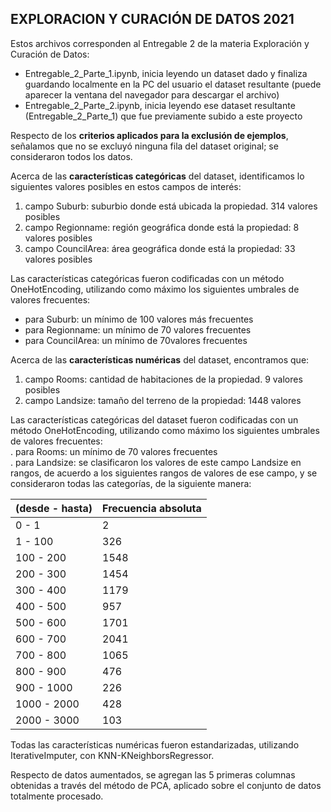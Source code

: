 ## EXPLORACION Y CURACIÓN DE DATOS 2021

Estos archivos corresponden al Entregable 2 de la materia Exploración y Curación de Datos:
- Entregable_2_Parte_1.ipynb, inicia leyendo un dataset dado y finaliza guardando localmente en la PC del usuario el dataset resultante (puede aparecer la ventana del navegador para descargar el archivo)
- Entregable_2_Parte_2.ipynb, inicia leyendo ese dataset resultante (Entregable_2_Parte_1) que fue previamente subido a este proyecto

Respecto de los **criterios aplicados para la exclusión de ejemplos**, señalamos que no se excluyó ninguna fila del dataset original; se consideraron todos los datos.

Acerca de las **características categóricas** del dataset, identificamos lo siguientes valores posibles en estos campos de interés:
  1. campo Suburb: suburbio donde está ubicada la propiedad.  314 valores posibles  
  2. campo Regionname: región geográfica donde está la propiedad:  8 valores posibles  
  3. campo CouncilArea: área geográfica donde está la propiedad:  33 valores posibles  

Las características categóricas fueron codificadas con un método OneHotEncoding, utilizando como máximo los siguientes umbrales de valores frecuentes:  
  - para Suburb: un mínimo de 100 valores más frecuentes  
  - para Regionname: un mínimo de 70 valores frecuentes  
  - para CouncilArea: un mínimo de 70valores frecuentes  
 
Acerca de las **características numéricas** del dataset, encontramos que:
  1. campo Rooms: cantidad de habitaciones de la propiedad.  9 valores posibles  
  2. campo Landsize: tamaño del terreno de la propiedad:  1448 valores  
 
Las características categóricas del dataset fueron codificadas con un método OneHotEncoding, utilizando como máximo los siguientes umbrales de valores frecuentes:  
. para Rooms: un mínimo de 70 valores frecuentes  
. para Landsize: se clasificaron los valores de este campo Landsize en rangos, de acuerdo a los siguientes rangos de valores de ese campo, y se consideraron todas las categorías, de la siguiente manera:  

| (desde - hasta) | Frecuencia absoluta |
|:----------------|:--------------------|
|     0 -   1   |     2     |
|     1 -  100  |   326     |
|   100 -  200  |  1548     |
|   200 -  300  |  1454     |
|   300 -  400  |  1179     |
|   400 -  500  |   957     |
|   500 -  600  |  1701     |
|   600 -  700  |  2041     |
|   700 -  800  |  1065     |
|   800 -  900  |   476     |
|   900 - 1000  |   226     |
|  1000 - 2000  |   428     |
|  2000 - 3000  |   103     |

Todas las características numéricas fueron estandarizadas, utilizando IterativeImputer, con KNN-KNeighborsRegressor.  
 
Respecto de datos aumentados, se agregan las 5 primeras columnas obtenidas a través del método de PCA, aplicado sobre el conjunto de datos totalmente procesado.  

